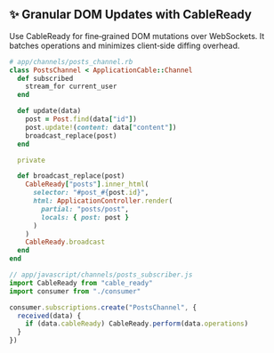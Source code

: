 ## ✨ Granular DOM Updates with CableReady

Use CableReady for fine‐grained DOM mutations over WebSockets. It batches operations and minimizes client‑side diffing overhead.

```ruby
# app/channels/posts_channel.rb
class PostsChannel < ApplicationCable::Channel
  def subscribed
    stream_for current_user
  end

  def update(data)
    post = Post.find(data["id"])
    post.update!(content: data["content"])
    broadcast_replace(post)
  end

  private

  def broadcast_replace(post)
    CableReady["posts"].inner_html(
      selector: "#post_#{post.id}",
      html: ApplicationController.render(
        partial: "posts/post",
        locals: { post: post }
      )
    )
    CableReady.broadcast
  end
end
```

```javascript
// app/javascript/channels/posts_subscriber.js
import CableReady from "cable_ready"
import consumer from "./consumer"

consumer.subscriptions.create("PostsChannel", {
  received(data) {
    if (data.cableReady) CableReady.perform(data.operations)
  }
})
```
